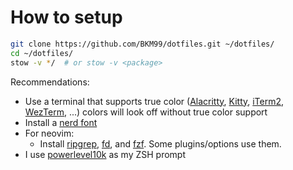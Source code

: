 # How to setup
```bash
git clone https://github.com/BKM99/dotfiles.git ~/dotfiles/
cd ~/dotfiles/
stow -v */  # or stow -v <package>
```

Recommendations:
- Use a terminal that supports true color ([Alacritty](https://alacritty.org/), [Kitty](https://sw.kovidgoyal.net/kitty/), [iTerm2](https://iterm2.com/), [WezTerm](https://wezfurlong.org/wezterm/index.html), ...) colors will look off without true color support
- Install a [nerd font](https://www.nerdfonts.com/)
- For neovim:
    - Install [ripgrep](https://github.com/BurntSushi/ripgrep), [fd](https://github.com/sharkdp/fd), and [fzf](https://github.com/junegunn/fzf). Some plugins/options use them.
- I use [powerlevel10k](https://github.com/romkatv/powerlevel10k) as my ZSH prompt
